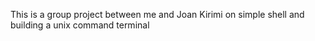 This is a group project between me and Joan Kirimi on simple shell and building a unix command terminal
